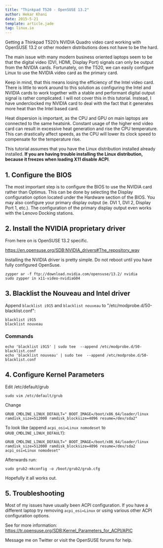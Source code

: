 ```yaml
---
title: "Thinkpad T520 - OpenSUSE 13.2"
author: Hekar Khani
date: 2015-5-21
template: article.jade
tag: linux.io
---
```


Getting a Thinkpad T520’s NVIDIA Quadro video card working with OpenSUSE 13.2 or other modern distributions does not have to be the hard.

The main issue with many modern business oriented laptops seem to be that the digital video (DVI, HDMI, Display Port) signals can only be output from the NVIDIA cards. Fortunately, on the T520, we can easily configure Linux to use the NVIDIA video card as the primary card.

<span class="more"></span>

Keep in mind, that this means losing the efficiency of the Intel video card. There is little to work around to this solution as configuring the Intel and NVIDIA cards to work together with a stable and performant digital output signal is rather complicated. I will not cover this in this tutorial. Instead, I have underclocked my NVIDIA card to deal with the fact that it generates more heat than the Intel based card.

Heat dispersion is important, as the CPU and GPU on main laptops are connected to the same heatsink. Constant usage of the higher end video card can result in excessive heat generation and rise the CPU temperature. This can drastically affect speeds, as the CPU will lower its clock speed to compensate for the temperature rise.

This tutorial assumes that you have the Linux distribution installed already installed. __If you are having trouble installing the Linux distribution, because it freezes when loading X11 disable ACPI__.

## 1. Configure the BIOS

The most important step is to configure the BIOS to use the NVIDIA card rather than Optimus. This can be done by selecting the Display configuration option located under the Hardware section of the BIOS. You may also configure your primary display output (ie. DVI 1, DVI 2, Display Port 1, etc.). The configuration of the primary display output even works with the Lenovo Docking stations.

## 2. Install the NVIDIA proprietary driver

From here on is OpenSUSE 13.2 specific.

https://en.opensuse.org/SDB:NVIDIA_drivers#The_repository_way

Installing the NVIDIA driver is pretty simple. Do not reboot until you have fully configured OpenSuse.

```
zypper ar -f ftp://download.nvidia.com/opensuse/13.2/ nvidia
sudo zypper in x11-video-nvidiaG04
```

## 3. Blacklist the Nouveau and Intel driver

Append `blacklist i915` and `blacklist nouveau` to "/etc/modprobe.d/50-blacklist.conf":

```
blacklist i915
blacklist nouveau
```

### Commands

```
echo 'blacklist i915' | sudo tee  --append /etc/modprobe.d/50-blacklist.conf
echo 'blacklist nouveau' | sudo tee  --append /etc/modprobe.d/50-blacklist.conf
```

## 4. Configure Kernel Parameters

Edit /etc/default/grub

```
sudo vim /etc/default/grub
```

Change

```
GRUB_CMDLINE_LINUX_DEFAULT=" BOOT_IMAGE=/boot/x86_64/loader/linux ramdisk_size=512000 ramdisk_blocksize=4096 resume=/dev/sda2"
```

To look like (append `acpi_osi=Linux nomodeset` to `GRUB_CMDLINE_LINUX_DEFAULT`):

```
GRUB_CMDLINE_LINUX_DEFAULT=" BOOT_IMAGE=/boot/x86_64/loader/linux ramdisk_size=512000 ramdisk_blocksize=4096 resume=/dev/sda2 acpi_osi=Linux nomodeset"
```

Afterwards run:

```
sudo grub2-mkconfig -o /boot/grub2/grub.cfg
```

Hopefully it all works out.

## 5. Troubleshooting

Most of my issues have usually been ACPI configuration. If you have a different laptop try removing `acpi_osi=Linux` or using various other ACPI configuration options.

See for more information: https://tr.opensuse.org/SDB:Kernel_Parameters_for_ACPI/APIC

Message me on Twitter or visit the OpenSUSE forums for help.
